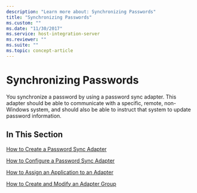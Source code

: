 ```yaml
---
description: "Learn more about: Synchronizing Passwords"
title: "Synchronizing Passwords"
ms.custom: ""
ms.date: "11/30/2017"
ms.service: host-integration-server
ms.reviewer: ""
ms.suite: ""
ms.topic: concept-article
---
```

# Synchronizing Passwords
You synchronize a password by using a password sync adapter. This adapter should be able to communicate with a specific, remote, non-Windows system, and should also be able to instruct that system to update password information.  
  
## In This Section  
 [How to Create a Password Sync Adapter](../esso/how-to-create-a-password-sync-adapter.md)  
  
 [How to Configure a Password Sync Adapter](../esso/how-to-configure-a-password-sync-adapter.md)  
  
 [How to Assign an Application to an Adapter](../esso/how-to-assign-an-application-to-an-adapter.md)  
  
 [How to Create and Modify an Adapter Group](../esso/how-to-create-and-modify-an-adapter-group.md)
